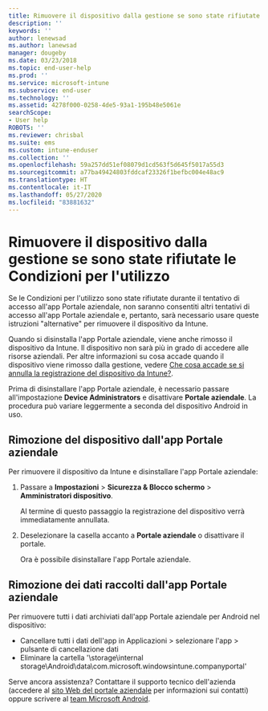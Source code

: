 ```yaml
---
title: Rimuovere il dispositivo dalla gestione se sono state rifiutate le Condizioni per l'utilizzo | Microsoft Intune
description: ''
keywords: ''
author: lenewsad
ms.author: lanewsad
manager: dougeby
ms.date: 03/23/2018
ms.topic: end-user-help
ms.prod: ''
ms.service: microsoft-intune
ms.subservice: end-user
ms.technology: ''
ms.assetid: 4278f000-0258-4de5-93a1-195b48e5061e
searchScope:
- User help
ROBOTS: ''
ms.reviewer: chrisbal
ms.suite: ems
ms.custom: intune-enduser
ms.collection: ''
ms.openlocfilehash: 59a257dd51ef08079d1cd563f5d645f5017a55d3
ms.sourcegitcommit: a77ba49424803fddcaf23326f1befbc004e48ac9
ms.translationtype: HT
ms.contentlocale: it-IT
ms.lasthandoff: 05/27/2020
ms.locfileid: "83881632"
---
```

# <a name="remove-your-device-from-management-if-you-declined-terms-of-use"></a>Rimuovere il dispositivo dalla gestione se sono state rifiutate le Condizioni per l'utilizzo

Se le Condizioni per l'utilizzo sono state rifiutate durante il tentativo di accesso all'app Portale aziendale, non saranno consentiti altri tentativi di accesso all'app Portale aziendale e, pertanto, sarà necessario usare queste istruzioni "alternative" per rimuovere il dispositivo da Intune.

Quando si disinstalla l'app Portale aziendale, viene anche rimosso il dispositivo da Intune. Il dispositivo non sarà più in grado di accedere alle risorse aziendali. Per altre informazioni su cosa accade quando il dispositivo viene rimosso dalla gestione, vedere [Che cosa accade se si annulla la registrazione del dispositivo da Intune?](what-happens-if-you-unenroll-your-device-from-intune-android.md).

Prima di disinstallare l'app Portale aziendale, è necessario passare all'impostazione **Device Administrators** e disattivare **Portale aziendale**. La procedura può variare leggermente a seconda del dispositivo Android in uso.

## <a name="removing-the-device-from-the-company-portal-app"></a>Rimozione del dispositivo dall'app Portale aziendale

Per rimuovere il dispositivo da Intune e disinstallare l'app Portale aziendale:

1. Passare a **Impostazioni** &gt; **Sicurezza &amp; Blocco schermo** &gt; **Amministratori dispositivo**.

    Al termine di questo passaggio la registrazione del dispositivo verrà immediatamente annullata.

2. Deselezionare la casella accanto a **Portale aziendale** o disattivare il portale.

    Ora è possibile disinstallare l'app Portale aziendale.

## <a name="removing-data-collected-by-the-company-portal-app"></a>Rimozione dei dati raccolti dall'app Portale aziendale

Per rimuovere tutti i dati archiviati dall'app Portale aziendale per Android nel dispositivo:

- Cancellare tutti i dati dell'app in Applicazioni > selezionare l'app > pulsante di cancellazione dati
- Eliminare la cartella '\storage\internal storage\Android\data\com.microsoft.windowsintune.companyportal'


Serve ancora assistenza? Contattare il supporto tecnico dell'azienda (accedere al [sito Web del portale aziendale](https://go.microsoft.com/fwlink/?linkid=2010980) per informazioni sui contatti) oppure scrivere al <a href="mailto:wintunedroidfbk@microsoft.com?subject=I'm having unenrolling my Android device&body=Describe the issue you're experiencing here.">team Microsoft Android</a>.
